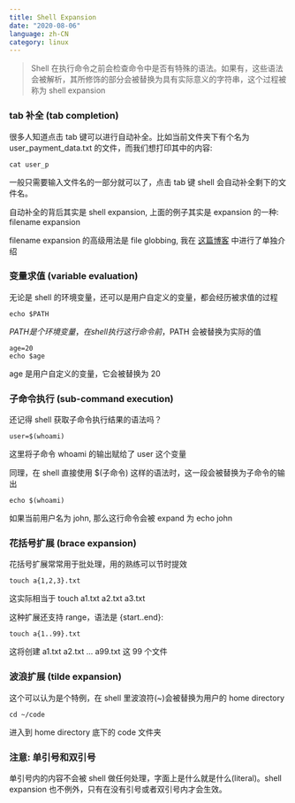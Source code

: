 ```yaml
---
title: Shell Expansion
date: "2020-08-06"
language: zh-CN
category: linux
---
```


> Shell 在执行命令之前会检查命令中是否有特殊的语法。如果有，这些语法会被解析，其所修饰的部分会被替换为具有实际意义的字符串，这个过程被称为 shell expansion

### tab 补全 (tab completion)

很多人知道点击 tab 键可以进行自动补全。比如当前文件夹下有个名为 user_payment_data.txt 的文件，而我们想打印其中的内容:

```console
cat user_p
```

一般只需要输入文件名的一部分就可以了，点击 tab 键 shell 会自动补全剩下的文件名。

自动补全的背后其实是 shell expansion, 上面的例子其实是 expansion 的一种: filename expansion

filename expansion 的高级用法是 file globbing, 我在 [这篇博客](https://www.blog.realrz.com/file_globbing) 中进行了单独介绍

### 变量求值 (variable evaluation)

无论是 shell 的环境变量，还可以是用户自定义的变量，都会经历被求值的过程

```console
echo $PATH
```

$PATH 是个环境变量，在 shell 执行这行命令前，$PATH 会被替换为实际的值

```console
age=20
echo $age
```

age 是用户自定义的变量，它会被替换为 20

### 子命令执行 (sub-command execution)

还记得 shell 获取子命令执行结果的语法吗？

```console
user=$(whoami)
```

这里将子命令 whoami 的输出赋给了 user 这个变量

同理，在 shell 直接使用 $(子命令) 这样的语法时，这一段会被替换为子命令的输出

```console
echo $(whoami)
```

如果当前用户名为 john, 那么这行命令会被 expand 为 echo john

### 花括号扩展 (brace expansion)

花括号扩展常常用于批处理，用的熟练可以节时提效

```console
touch a{1,2,3}.txt
```

这实际相当于 touch a1.txt a2.txt a3.txt

这种扩展还支持 range，语法是 {start..end}:

```console
touch a{1..99}.txt
```

这将创建 a1.txt a2.txt ... a99.txt 这 99 个文件

### 波浪扩展 (tilde expansion)

这个可以认为是个特例，在 shell 里波浪符(~)会被替换为用户的 home directory

```console
cd ~/code
```

进入到 home directory 底下的 code 文件夹

### 注意: 单引号和双引号

单引号内的内容不会被 shell 做任何处理，字面上是什么就是什么(literal)。shell expansion 也不例外，只有在没有引号或者双引号内才会生效。
